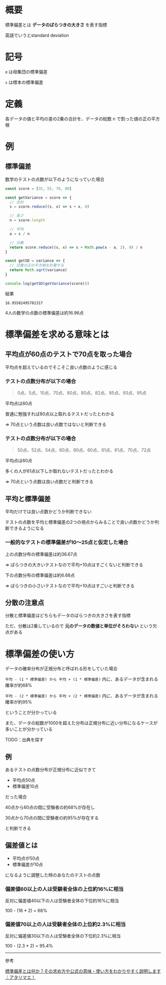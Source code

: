 # 概要

標準偏差とは **データのばらつきの大きさ** を表す指標

英語でいうとstandard deviation

# 記号

`σ` は母集団の標準偏差

`s` は標本の標準偏差

# 定義

各データの値と平均の差の2乗の合計を、データの総数 n で割った値の正の平方根

# 例

## 標準偏差

数学のテストの点数が以下のようになっていた場合

```js
const score = [35, 55, 70, 80]

const getVariance = score => {
  // 合計
  s = score.reduce((s, x) => s + x, 0)

  // 長さ
  n = score.length

  // 平均
  a = s / n

  // 分散
  return score.reduce((s, x) => s + Math.pow(x - a, 2), 0) / n
}

const getSD = variance => {
  // 分散の正の平方根を計算する
  return Math.sqrt(variance)
}

console.log(getSD(getVariance(score)))
```

結果

```
16.95582495781317
```

4人の数学の点数の標準偏差は約16.96点

# 標準偏差を求める意味とは

## 平均点が60点のテストで70点を取った場合

平均点を超えているのでそこそこ良い点数のように感じる

### テストの点数分布が以下の場合

> 0点、5点、10点、70点、80点、80点、82点、85点、93点、95点

平均点は60点

普通に勉強すれば80点以上取れるテストだったとわかる

=> 70点という点数は良い点数ではないと判断できる

### テストの点数分布が以下の場合

> 50点、52点、54点、60点、60点、60点、61点、61点、70点、72点

平均点は60点

多くの人が61点以下しか取れないテストだったとわかる

=> 70点という点数は良い点数だと判断できる

## 平均と標準偏差

平均だけでは良い点数かどうか判断できない

テストの点数を平均と標準偏差の2つの視点からみることで良い点数かどうか判断できるようになる

### 一般的なテストの標準偏差が10～25点と仮定した場合

上の点数分布の標準偏差は約36.67点

=> ばらつきの大きいテストなので平均+10点はすごくないと判断できる

下の点数分布の標準偏差は約6.68点

=> ばらつきの小さいテストなので平均+10点はすごいと判断できる

## 分散の注意点

分散と標準偏差はどちらもデータのばらつきの大きさを表す指標

ただ、分散は2乗しているので **元のデータの数値と単位がそろわない** という欠点がある

# 標準偏差の使い方

データの確率分布が正規分布と呼ばれる形をしていた場合

`平均 - (1 * 標準偏差) から 平均 + (1 * 標準偏差)` 内に、あるデータが含まれる確率が約68%

`平均 - (2 * 標準偏差) から 平均 + (2 * 標準偏差)` 内に、あるデータが含まれる確率が約95%

ということが分かっている

また、データの総数が1000を超えた分布は正規分布に近い分布になるケースが多いことが分かっている

TODO：出典を探す

## 例

あるテストの点数分布が正規分布に近似できて

- 平均点50点
- 標準偏差10点

だった場合

40点から60点の間に受験者の約68%が存在し

30点から70点の間に受験者の約95%が存在する

と判断できる

## 偏差値とは

- 平均点が50点
- 標準偏差が10点

になるように調整した時のあなたのテストの点数

### 偏差値60以上の人は受験者全体の上位約16%に相当

反対に偏差値40以下の人は受験者全体の下位約16%に相当

100 - (16 * 2) = 68%

### 偏差値70以上の人は受験者全体の上位約2.3%に相当

反対に偏差値30以下の人は受験者全体の下位約2.3%に相当

100 - (2.3 * 2) = 95.4%

---

参考

[標準偏差とは何か？その求め方や公式の意味・使い方をわかりやすく説明します｜アタリマエ！](https://atarimae.biz/archives/5379)
